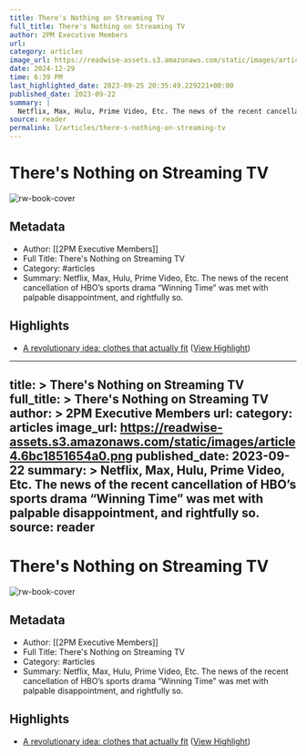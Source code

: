 ```yaml
---
title: There's Nothing on Streaming TV
full_title: There's Nothing on Streaming TV
author: 2PM Executive Members
url: 
category: articles
image_url: https://readwise-assets.s3.amazonaws.com/static/images/article4.6bc1851654a0.png
date: 2024-12-29
time: 6:39 PM
last_highlighted_date: 2023-09-25 20:35:49.229221+00:00
published_date: 2023-09-22
summary: |
  Netflix, Max, Hulu, Prime Video, Etc. The news of the recent cancellation of HBO’s sports drama “Winning Time” was met with palpable disappointment, and rightfully so.
source: reader
permalink: l/articles/there-s-nothing-on-streaming-tv
---
```

# There's Nothing on Streaming TV

![rw-book-cover](https://readwise-assets.s3.amazonaws.com/static/images/article4.6bc1851654a0.png)

## Metadata
- Author: [[2PM Executive Members]]
- Full Title: There's Nothing on Streaming TV
- Category: #articles
- Summary: Netflix, Max, Hulu, Prime Video, Etc. The news of the recent cancellation of HBO’s sports drama “Winning Time” was met with palpable disappointment, and rightfully so.

## Highlights
- [A revolutionary idea: clothes that actually fit](https://2PML.us17.list-manage.com/track/click?u=e5c9ff1dc004212156ddfb8ed&id=de396b49cb&e=b4a0bccc17) ([View Highlight](https://read.readwise.io/read/01hb70w9k50vtt35s5b3dqaj41))


---
title: >
  There's Nothing on Streaming TV
full_title: >
  There's Nothing on Streaming TV
author: >
  2PM Executive Members
url: 
category: articles
image_url: https://readwise-assets.s3.amazonaws.com/static/images/article4.6bc1851654a0.png
published_date: 2023-09-22
summary: >
  Netflix, Max, Hulu, Prime Video, Etc. The news of the recent cancellation of HBO’s sports drama “Winning Time” was met with palpable disappointment, and rightfully so.
source: reader
---
# There's Nothing on Streaming TV

![rw-book-cover](https://readwise-assets.s3.amazonaws.com/static/images/article4.6bc1851654a0.png)

## Metadata
- Author: [[2PM Executive Members]]
- Full Title: There's Nothing on Streaming TV
- Category: #articles
- Summary: Netflix, Max, Hulu, Prime Video, Etc. The news of the recent cancellation of HBO’s sports drama “Winning Time” was met with palpable disappointment, and rightfully so.

## Highlights
- [A revolutionary idea: clothes that actually fit](https://2PML.us17.list-manage.com/track/click?u=e5c9ff1dc004212156ddfb8ed&id=de396b49cb&e=b4a0bccc17) ([View Highlight](https://read.readwise.io/read/01hb70w9k50vtt35s5b3dqaj41))


